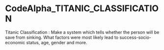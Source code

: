 # CodeAlpha_TITANIC_CLASSIFICATION

Titanic Classification : Make a system which tells whether the person will be save from sinking. What factors were most likely lead to success-socio-economic status, age, gender and more.
